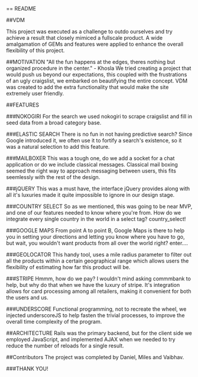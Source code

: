 == README

##VDM

This project was executed as a challenge to outdo ourselves and try achieve a result that closely mimiced a fullscale product. A wide amalgamation of GEMs and features were applied to enhance the overall flexibility of this project.

##MOTIVATION
"All the fun happens at the edges, theres nothing but organized procedure in the center." - Khosla
We tried creating a project that would push us beyond our expectations, this coupled with the frustrations of an ugly craigslist, we embarked on beautifying the entire concept. VDM was created to add the extra functionality that would make the site extremely user friendly.

##FEATURES

###NOKOGIRI
For the search we used nokogiri to scrape craigslist and fill in seed data from a broad category base.

###ELASTIC SEARCH
There is no fun in not having predictive search? Since Google introduced it, we often use it to fortify a search's existence, so it was a natural selection to add this feature.

###MAILBOXER
This was a tough one, do we add a socket for a chat application or do we include classical messages. Classical mail boxing seemed the right way to approach messaging between users, this fits seemlessly with the rest of the design.

###jQUERY
This was a must have, the interface jQuery provides along with all it's luxuries made it quite impossible to ignore in our design stage.

###COUNTRY SELECT
So as we mentioned, this was going to be near MVP, and one of our features needed to know where you're from. How do we integrate every single country in the world in a select tag? country_select!

###GOOGLE MAPS
From point A to point B, Google Maps is there to help you in setting your directions and letting you know where you have to go, but wait, you wouldn't want products from all over the world right? enter....

###GEOLOCATOR
This handy tool, uses a mile radius parameter to filter out all the products within a certain geographical range which allows users the flexibility of estimating how far this product will be.

###STRIPE
Hmmm, how do we pay? I wouldn't mind asking commmbank to help, but why do that when we have the luxury of stripe. It's integration allows for card processing among all retailers, making it convenient for both the users and us.

###UNDERSCORE
Functional programming, not to recreate the wheel, we injected underscoreJS to help fasten the trivial processes, to improve the overall time complexity of the program.

##ARCHITECTURE
Rails was the primary backend, but for the client side we employed JavaScript, and implemented AJAX when we needed to try reduce the number of reloads for a single result.

##Contributors
The project was completed by Daniel, Miles and Vaibhav.

###THANK YOU!
